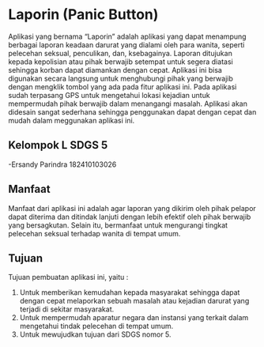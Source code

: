 # Laporin (Panic Button)
Aplikasi yang bernama “Laporin” adalah aplikasi yang dapat menampung berbagai laporan keadaan darurat  yang dialami oleh para wanita, seperti pelecehan seksual, penculikan, dan, ksebagainya. Laporan ditujukan kepada kepolisian atau pihak berwajib setempat untuk segera diatasi sehingga korban dapat diamankan dengan cepat. Aplikasi ini bisa digunakan secara langsung untuk menghubungi pihak yang berwajib dengan mengklik tombol yang ada pada fitur aplikasi ini. Pada aplikasi sudah terpasang GPS untuk mengetahui lokasi kejadian untuk mempermudah pihak berwajib dalam menangangi masalah. Aplikasi akan didesain sangat sederhana sehingga penggunakan dapat dengan cepat dan mudah dalam meggunakan aplikasi ini.  

## Kelompok L SDGS 5
-Ersandy Parindra 182410103026

## Manfaat
Manfaat dari aplikasi ini adalah agar laporan yang dikirim oleh pihak pelapor dapat diterima dan ditindak lanjuti dengan lebih efektif oleh pihak berwajib yang bersagkutan. Selain itu, bermanfaat untuk mengurangi tingkat pelecehan seksual terhadap wanita di tempat umum.

## Tujuan
Tujuan pembuatan aplikasi ini, yaitu :

1. Untuk memberikan kemudahan kepada masyarakat sehingga dapat dengan cepat melaporkan sebuah masalah atau kejadian darurat yang terjadi di sekitar masyarakat.
2. Untuk mempermudah aparatur negara dan instansi yang terkait dalam mengetahui tindak pelecehan di tempat umum.
3. Untuk mewujudkan tujuan dari SDGS nomor 5.
